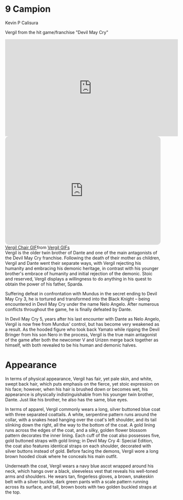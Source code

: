 # 9 Campion
Kevin P Calisura

Vergil from the hit game/franchise "Devil May Cry"
<iframe width="560" height="315" src="https://www.youtube.com/embed/GEZON93hV-s?si=GOwBZe4QCS3gOcGq" title="YouTube video player" frameborder="0" allow="accelerometer; autoplay; clipboard-write; encrypted-media; gyroscope; picture-in-picture; web-share" allowfullscreen></iframe>
<iframe style="border-radius:12px" src="https://open.spotify.com/embed/track/6tUcFEXos6TGhESFlkAyCm?utm_source=generator" width="100%" height="352" frameBorder="0" allowfullscreen="" allow="autoplay; clipboard-write; encrypted-media; fullscreen; picture-in-picture" loading="lazy"></iframe>
<div class="tenor-gif-embed" data-postid="21401933" data-share-method="host" data-aspect-ratio="0.784375" data-width="100%"><a href="https://tenor.com/view/vergil-chair-dmc-yamato-gif-21401933">Vergil Chair GIF</a>from <a href="https://tenor.com/search/vergil-gifs">Vergil GIFs</a></div> <script type="text/javascript" async src="https://tenor.com/embed.js"></script>
Vergil is the older twin brother of Dante and one of the main antagonists of the Devil May Cry franchise. Following the death of their mother as children, Vergil and Dante went their separate ways, with Vergil rejecting his humanity and embracing his demonic heritage, in contrast with his younger brother's embrace of humanity and initial rejection of the demonic. Stoic and reserved, Vergil displays a willingness to do anything in his quest to obtain the power of his father, Sparda.

Suffering defeat in confrontation with Mundus in the secret ending to Devil May Cry 3, he is tortured and transformed into the Black Knight – being encountered in Devil May Cry under the name Nelo Angelo. After numerous conflicts throughout the game, he is finally defeated by Dante.

In Devil May Cry 5, years after his last encounter with Dante as Nelo Angelo, Vergil is now free from Mundus' control, but has become very weakened as a result. As the hooded figure who took back Yamato while ripping the Devil Bringer from his son Nero in the process, Vergil is the true main antagonist of the game after both the newcomer V and Urizen merge back together as himself, with both revealed to be his human and demonic halves.

# Appearance
In terms of physical appearance, Vergil has fair, yet pale skin, and white, swept back hair, which puts emphasis on the fierce, yet stoic expression on his face; however, when his hair is brushed down or becomes wet, his appearance is physically indistinguishable from his younger twin brother, Dante. Just like his brother, he also has the same, blue eyes.

In terms of apparel, Vergil commonly wears a long, silver buttoned blue coat with three separated coattails. A white, serpentine pattern runs around the collar, with a snakes head hanging over the coat's left shoulder, and its tail slinking down the right, all the way to the bottom of the coat. A gold lining runs across the edges of the coat, and a silky, golden flower blossom pattern decorates the inner lining. Each cuff of the coat also possesses five, gold buttoned straps with gold lining; in Devil May Cry 4: Special Edition, the coat also features identical straps on each shoulder, decorated with silver buttons instead of gold. Before facing the demons, Vergil wore a long brown hooded cloak where he conceals his main outfit.

Underneath the coat, Vergil wears a navy blue ascot wrapped around his neck, which hangs over a black, sleeveless vest that reveals his well-toned arms and shoulders. He wears tan, fingerless gloves, a brown, snakeskin belt with a silver buckle, dark green pants with a scale pattern running across its surface, and tall, brown boots with two golden buckled straps at the top.
